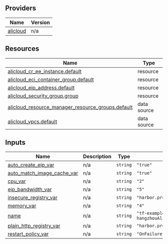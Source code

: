 <!-- BEGIN_TF_DOCS -->
## Providers

| Name | Version |
|------|---------|
| <a name="provider_alicloud"></a> [alicloud](#provider\_alicloud) | n/a |

## Resources

| Name | Type |
|------|------|
| [alicloud_cr_ee_instance.default](https://registry.terraform.io/providers/hashicorp/alicloud/latest/docs/resources/cr_ee_instance) | resource |
| [alicloud_eci_container_group.default](https://registry.terraform.io/providers/hashicorp/alicloud/latest/docs/resources/eci_container_group) | resource |
| [alicloud_eip_address.default](https://registry.terraform.io/providers/hashicorp/alicloud/latest/docs/resources/eip_address) | resource |
| [alicloud_security_group.group](https://registry.terraform.io/providers/hashicorp/alicloud/latest/docs/resources/security_group) | resource |
| [alicloud_resource_manager_resource_groups.default](https://registry.terraform.io/providers/hashicorp/alicloud/latest/docs/data-sources/resource_manager_resource_groups) | data source |
| [alicloud_vpcs.default](https://registry.terraform.io/providers/hashicorp/alicloud/latest/docs/data-sources/vpcs) | data source |

## Inputs

| Name | Description | Type | Default | Required |
|------|-------------|------|---------|:--------:|
| <a name="input_auto_create_eip_var"></a> [auto\_create\_eip\_var](#input\_auto\_create\_eip\_var) | n/a | `string` | `"true"` | no |
| <a name="input_auto_match_image_cache_var"></a> [auto\_match\_image\_cache\_var](#input\_auto\_match\_image\_cache\_var) | n/a | `string` | `"true"` | no |
| <a name="input_cpu_var"></a> [cpu\_var](#input\_cpu\_var) | n/a | `string` | `"2"` | no |
| <a name="input_eip_bandwidth_var"></a> [eip\_bandwidth\_var](#input\_eip\_bandwidth\_var) | n/a | `string` | `"5"` | no |
| <a name="input_insecure_registry_var"></a> [insecure\_registry\_var](#input\_insecure\_registry\_var) | n/a | `string` | `"harbor.pre.com,192.168.1.1:5000,reg.test.com:80"` | no |
| <a name="input_memory_var"></a> [memory\_var](#input\_memory\_var) | n/a | `string` | `"4"` | no |
| <a name="input_name"></a> [name](#input\_name) | n/a | `string` | `"tf-examplecn-hangzhouAlicloudEciContainerGroup3704"` | no |
| <a name="input_plain_http_registry_var"></a> [plain\_http\_registry\_var](#input\_plain\_http\_registry\_var) | n/a | `string` | `"harbor.pre.com,192.168.1.1:5000,reg.test.com:80"` | no |
| <a name="input_restart_policy_var"></a> [restart\_policy\_var](#input\_restart\_policy\_var) | n/a | `string` | `"OnFailure"` | no |
<!-- END_TF_DOCS -->    